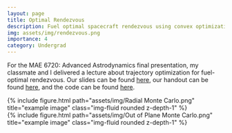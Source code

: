 ```yaml
---
layout: page
title: Optimal Rendezvous
description: Fuel optimal spacecraft rendezvous using convex optimization. 
img: assets/img/rendezvous.png
importance: 4
category: Undergrad
---
```

For the MAE 6720: Advanced Astrodynamics final presentation, my classmate and I delivered a lecture about trajectory optimization for fuel-optimal rendezvous. Our slides can be found [here](/assets/pdf/MAE_6720_Lecture_Slides.pdf), our handout can be found [here](/assets/pdf/MAE_6720_Lecture_Handout.pdf), and the code can be found [here](https://github.com/govindchari/opt-rendezvous).


<div class="row">
    <div class="col-sm mt-3 mt-md-0">
        {% include figure.html path="assets/img/Radial Monte Carlo.png" title="example image" class="img-fluid rounded z-depth-1" %}
    </div>
    <div class="col-sm mt-3 mt-md-0">
        {% include figure.html path="assets/img/Out of Plane Monte Carlo.png" title="example image" class="img-fluid rounded z-depth-1" %}
    </div>
</div>


